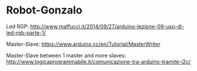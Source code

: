 # Robot-Gonzalo
Led RGP: http://www.maffucci.it/2014/09/27/arduino-lezione-09-uso-di-led-rgb-parte-1/

Master-Slave: https://www.arduino.cc/en/Tutorial/MasterWriter

Master-Slave between 1 master and more slaves: http://www.logicaprogrammabile.it/comunicazione-tra-arduino-tramite-i2c/
